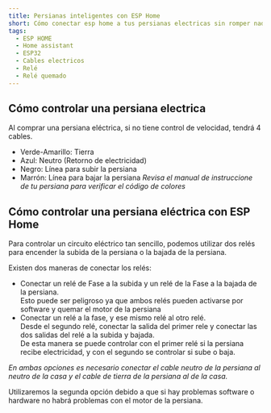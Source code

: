 ```yaml
---
title: Persianas inteligentes con ESP Home
short: Cómo conectar esp home a tus persianas electricas sin romper nada
tags:
  - ESP HOME
  - Home assistant
  - ESP32
  - Cables electricos
  - Relé
  - Relé quemado
---
```


## Cómo controlar una persiana electrica

Al comprar una persiana eléctrica, si no tiene control de velocidad, tendrá 4 cables.
- Verde-Amarillo: Tierra
- Azul: Neutro (Retorno de electricidad)
- Negro: Línea para subir la persiana
- Marrón: Línea para bajar la persiana
_Revisa el manual de instruccione de tu persiana para verificar el código de colores_


## Cómo controlar una persiana eléctrica con ESP Home

Para controlar un circuito eléctrico tan sencillo, podemos utilizar dos relés para encender la subida de la persiana o la bajada de la persiana.

Existen dos maneras de conectar los relés:
- Conectar un relé de Fase a la subida y un relé de la Fase a la bajada de la persiana.  
Esto puede ser peligroso ya que ambos relés pueden activarse por software y quemar el motor de la persiana
- Conectar un relé a la fase, y ese mismo relé al otro relé.  
Desde el segundo relé, conectar la salida del primer rele y conectar las dos salidas del relé a la subida y bajada.  
De esta manera se puede controlar con el primer relé si la persiana recibe electricidad, y con el segundo se controlar si sube o baja.

_En ambas opciones es necesario conectar el cable neutro de la persiana al neutro de la casa y el cable de tierra de la persiana al de la casa._

Utilizaremos la segunda opción debido a que si hay problemas software o hardware no habrá problemas con el motor de la persiana.

